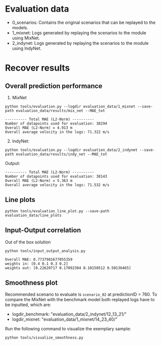 # Evaluation data

* 0_scenarios: Contains the original scenarios that can be replayed to the models.
* 1_mixnet: Logs generated by replaying the scenarios to the module using MixNet.
* 2_indynet: Logs generated by replaying the scenarios to the module using IndyNet.

# Recover results

## Overall prediction performance
1. MixNet
```
python tools/evaluation.py --logdir evaluation_data/1_mixnet --save-path evaluation_data/results/mix_net --MAE_tot
```
```
---------- Total MAE (L2-Norm) ----------
Number of datapoints used for evaluation: 38294
Overall MAE (L2-Norm) = 4.913 m
Overall average velocity in the logs: 71.322 m/s
```

2. IndyNet:
```
python tools/evaluation.py --logdir evaluation_data/2_indynet --save-path evaluation_data/results/indy_net --MAE_tot
```
Output:
```
---------- Total MAE (L2-Norm) ----------
Number of datapoints used for evaluation: 38143
Overall MAE (L2-Norm) = 5.363 m
Overall average velocity in the logs: 71.532 m/s
```

## Line plots

```
python tools/evaluation_line_plot.py --save-path evaluation_data/line_plots
```

## Input-Output correlation
Out of the box solution
```
python tools/input_output_analysis.py 
```
```
Overall MAE: 0.7737981677055359
weights in: [0.4 0.1 0.3 0.2]
weights out: [0.22620717 0.17092304 0.10150512 0.50136465]
```

## Smoothness plot

Recommended scenario to evaluate is `scenario_02` at predictionID = 760. To compare the MixNet with the benchmark model both replayed logs have to be inputted, which are:
- logdir_benchmark: "evaluation_data/2_indynet/12_13_21/"
- logdir_mixnet: "evaluation_data/1_mixnet/14_23_40/"

Run the following command to visualize the exemplary sample:
```
python tools/visualize_smoothness.py
```